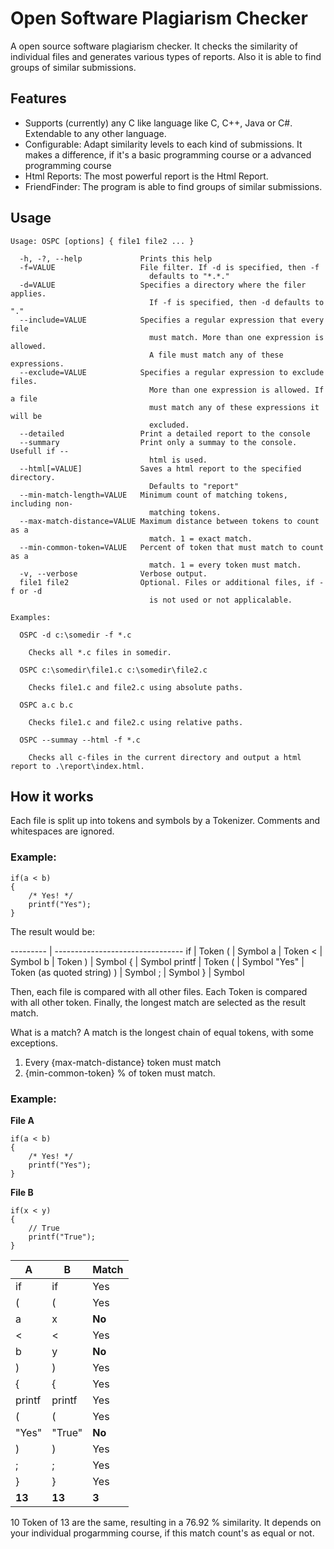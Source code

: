﻿Open Software Plagiarism Checker
================================

A open source software plagiarism checker. It checks the similarity of individual files and generates various types of reports. Also it is able to find groups of similar submissions.

Features
--------

* Supports (currently) any C like language like C, C++, Java or C#. Extendable to any other language.
* Configurable: Adapt similarity levels to each kind of submissions. It makes a difference, if it's a basic programming course or a advanced programming course
* Html Reports: The most powerful report is the Html Report.
* FriendFinder: The program is able to find groups of similar submissions.

Usage
-----

~~~~~~~~~~~~~~~~~~~~~~~~~~~~~~~~~~
Usage: OSPC [options] { file1 file2 ... }

  -h, -?, --help             Prints this help
  -f=VALUE                   File filter. If -d is specified, then -f
                               defaults to "*.*."
  -d=VALUE                   Specifies a directory where the filer applies.
                               If -f is specified, then -d defaults to "."
  --include=VALUE            Specifies a regular expression that every file
                               must match. More than one expression is allowed.
                               A file must match any of these expressions.
  --exclude=VALUE            Specifies a regular expression to exclude files.
                               More than one expression is allowed. If a file
                               must match any of these expressions it will be
                               excluded.
  --detailed                 Print a detailed report to the console
  --summary                  Print only a summay to the console. Usefull if --
                               html is used.
  --html[=VALUE]             Saves a html report to the specified directory.
                               Defaults to "report"
  --min-match-length=VALUE   Minimum count of matching tokens, including non-
                               matching tokens.
  --max-match-distance=VALUE Maximum distance between tokens to count as a
                               match. 1 = exact match.
  --min-common-token=VALUE   Percent of token that must match to count as a
                               match. 1 = every token must match.
  -v, --verbose              Verbose output.
  file1 file2                Optional. Files or additional files, if -f or -d
                               is not used or not applicalable.

Examples:

  OSPC -d c:\somedir -f *.c

    Checks all *.c files in somedir.

  OSPC c:\somedir\file1.c c:\somedir\file2.c

    Checks file1.c and file2.c using absolute paths.

  OSPC a.c b.c

    Checks file1.c and file2.c using relative paths.

  OSPC --summay --html -f *.c

    Checks all c-files in the current directory and output a html report to .\report\index.html.
~~~~~~~~~~~~~~~~~~~~~~~~~~~~~~~~~~

How it works
------------

Each file is split up into tokens and symbols by a Tokenizer. Comments and whitespaces are ignored.

### Example:

~~~~~~~~~~~~~~~~~~~~~~~~~~~~~~~~~~
if(a < b)
{
    /* Yes! */
    printf("Yes");
}
~~~~~~~~~~~~~~~~~~~~~~~~~~~~~~~~~~

The result would be:

--------- | --------------------------------
if		  | Token
(		  | Symbol
a		  | Token
<		  | Symbol
b		  | Token
)		  | Symbol
{		  | Symbol
printf	  | Token
(		  | Symbol
"Yes"	  | Token (as quoted string)
)		  | Symbol
;		  | Symbol
}		  | Symbol


Then, each file is compared with all other files. Each Token is compared with all other token. Finally, the longest match are selected as the result match.

What is a match? A match is the longest chain of equal tokens, with some exceptions. 

1. Every {max-match-distance} token must match
2. {min-common-token} % of token must match.

### Example:

**File A**

~~~~~~~~~~~~~~~~~~~~~~~~~~~~~~~~~~
if(a < b)
{
    /* Yes! */
    printf("Yes");
}
~~~~~~~~~~~~~~~~~~~~~~~~~~~~~~~~~~

**File B**

~~~~~~~~~~~~~~~~~~~~~~~~~~~~~~~~~~
if(x < y)
{
    // True
    printf("True");
}
~~~~~~~~~~~~~~~~~~~~~~~~~~~~~~~~~~

A		  | B		  | Match
--------- | --------- | ---------
if		  | if		  | Yes
(		  | (		  | Yes
a		  | x		  | **No**
<		  | <		  | Yes
b		  | y		  | **No**
)		  | )		  | Yes
{		  | {		  | Yes
printf	  | printf	  | Yes
(		  | (		  | Yes
"Yes"	  | "True"	  | **No**
)		  | )		  | Yes
;		  | ;		  | Yes
}		  | }		  | Yes
**13**	  | **13**	  | **3**

10 Token of 13 are the same, resulting in a 76.92 % similarity. It depends on your individual progarmming course, if this match count's as equal or not.

